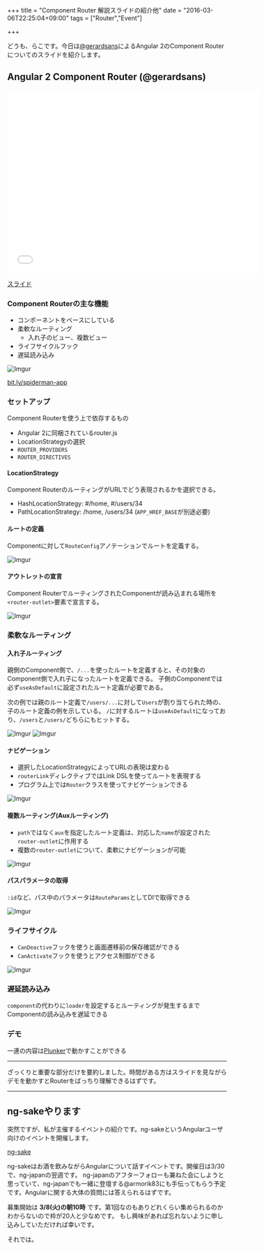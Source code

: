 +++
title = "Component Router 解説スライドの紹介他"
date = "2016-03-06T22:25:04+09:00"
tags = ["Router","Event"]

+++

どうも、らこです。今日は[@gerardsans](https://twitter.com/gerardsans)によるAngular 2のComponent Routerについてのスライドを紹介します。

<!--more-->

## Angular 2 Component Router (@gerardsans)

<iframe src="//slides.com/gerardsans/riga-dev-day-component-router/embed" width="576" height="420" scrolling="no" frameborder="0" webkitallowfullscreen mozallowfullscreen allowfullscreen></iframe>

[スライド](http://slides.com/gerardsans/riga-dev-day-component-router#/)

### Component Routerの主な機能

- コンポーネントをベースにしている
- 柔軟なルーティング
  - 入れ子のビュー、複数ビュー
- ライフサイクルフック
- 遅延読み込み

![Imgur](http://i.imgur.com/8i4fQqG.png)

[bit.ly/spiderman-app](bit.ly/spiderman-app)

### セットアップ
Component Routerを使う上で依存するもの

- Angular 2に同梱されているrouter.js
- LocationStrategyの選択
- `ROUTER_PROVIDERS`
- `ROUTER_DIRECTIVES`

#### LocationStrategy
Component RouterのルーティングがURLでどう表現されるかを選択できる。

- HashLocationStrategy: #/home, #/users/34
- PathLocationStrategy: /home, /users/34 (`APP_HREF_BASE`が別途必要)

#### ルートの定義

Componentに対して`RouteConfig`アノテーションでルートを定義する。

![Imgur](http://i.imgur.com/JEiycGX.png)

#### アウトレットの宣言
Component RouterでルーティングされたComponentが読み込まれる場所を`<router-outlet>`要素で宣言する。

![Imgur](http://i.imgur.com/fX35h0a.png)

### 柔軟なルーティング

#### 入れ子ルーティング
親側のComponent側で、`/...`を使ったルートを定義すると、その対象のComponent側で入れ子になったルートを定義できる。
子側のComponentでは必ず`useAsDefault`に設定されたルート定義が必要である。

次の例では親のルート定義で`/users/...`に対して`Users`が割り当てられた時の、子のルート定義の例を示している。
`/`に対するルートは`useAsDefault`になっており、`/users`と`/users/`どちらにもヒットする。

![Imgur](http://i.imgur.com/UTZUPaA.png)
![Imgur](http://i.imgur.com/Uan3ctq.png)


#### ナビゲーション
- 選択したLocationStrategyによってURLの表現は変わる
- `routerLink`ディレクティブではLink DSLを使ってルートを表現する
- プログラム上では`Router`クラスを使ってナビゲーションできる

![Imgur](http://i.imgur.com/Uan3ctq.png)

#### 複数ルーティング(Auxルーティング)
- `path`ではなく`aux`を指定したルート定義は、対応した`name`が設定された`router-outlet`に作用する
- 複数の`router-outlet`について、柔軟にナビゲーションが可能

![Imgur](http://i.imgur.com/Miq0dMx.png)

#### パスパラメータの取得
`:id`など、パス中のパラメータは`RouteParams`としてDIで取得できる

![Imgur](http://i.imgur.com/PF9haKF.png)

### ライフサイクル
- `CanDeactive`フックを使うと画面遷移前の保存確認ができる
- `CanActivate`フックを使うとアクセス制御ができる

![Imgur](http://i.imgur.com/6rMvGSF.png)

### 遅延読み込み
`component`の代わりに`loader`を設定するとルーティングが発生するまでComponentの読み込みを遅延できる

### デモ
一連の内容は[Plunker](http://plnkr.co/edit/PdQTp0ZirG6BOtk2uj16?p=preview)で動かすことができる

----

ざっくりと重要な部分だけを要約しました。時間がある方はスライドを見ながらデモを動かすとRouterをばっちり理解できるはずです。

----

## ng-sakeやります
突然ですが、私が主催するイベントの紹介です。ng-sakeというAngularユーザ向けのイベントを開催します。

[ng-sake](http://connpass.com/event/27707/)

ng-sakeはお酒を飲みながらAngularについて話すイベントです。開催日は3/30で、ng-japanの翌週です。
ng-japanのアフターフォローも兼ねた会にしようと思っていて、ng-japanでも一緒に登壇する@armorik83にも手伝ってもらう予定です。Angularに関する大体の質問には答えられるはずです。

募集開始は **3/8(火)の朝10時** です。第1回なのもありどれくらい集められるのかわからないので枠が20人と少なめです。
もし興味があれば忘れないように申し込みしていただければ幸いです。

それでは。